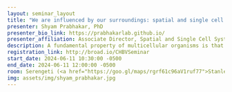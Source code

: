 ```yaml
---
layout: seminar_layout
title: "We are influenced by our surroundings: spatial and single cell diversity of cells and humans"
presenter: Shyam Prabhakar, PhD
presenter_bio_link: https://prabhakarlab.github.io/
presenter_affiliation: Associate Director, Spatial and Single Cell Systems, Genome Institute of Singapore; Senior Group Leader, Systems Biology and Data Analytics, Genome Institute of Singapore
description: A fundamental property of multicellular organisms is that cells in a tissue influence each other in stereotypical ways (a cell is defined by the company it keeps). We exploited this principle to develop BANKSY, a spatial clustering algorithm that uses a cell’s neighborhood as a guide to its own identity. BANKSY also defines tissue domains and matches or outperforms all other tested methods on data from diverse FISH-, sequencing- and antibody-based SO technologies. Importantly, BANKSY is 10-1,000 times faster and 2-60 times more scalable than existing tools, and thus capable of analyzing datasets comprising >2M cells. Cell morphology is a neglected aspect of spatial omics data. We developed MEDOC, an algorithm that infers the latent space of morphological variation from segmented cells or nuclei. We applied MEDOC to MERFISH data from leukemic vs. healthy bone marrow and identified both shared and divergent molecular markers of cell morphology variation. These analyses show that biologically interpretable morphological phenotypes are apparent in spatial omics data. At the organismal scale, humans are shaped by a combination of intrinsic (genetic) and extrinsic (environmental) influences. To investigate these influences and characterize human diversity, we used single cell RNA-seq to profile 1,265,624 peripheral blood mononuclear cells from 619 individuals from 7 population groups in 6 Asian countries. We uncovered profound molecular and cellular differences between these 7 groups, indicating that epidemiological studies may need fine-grained population descriptors. These included cell populations and genes implicated in disease risk and pathogenesis as well as those relevant for diagnostics. Remarkably, human variation in blood cell proportions correlated more strongly with genetic ancestry than with sex, thus making a case for including genetically diverse cohorts in population studies. More broadly, our results suggest that tailored diagnostic and therapeutic tests and strategies may be needed to fulfill the promise of Precision Medicine across the globe.
registration_link: http://broad.io/CHBVSeminar
start_date: 2024-06-11 10:30:00 -0500
end_date: 2024-06-11 12:00:00 -0500
room: Serengeti (<a href="https://goo.gl/maps/rgrf61c96aV1ruf77">Stanley Building</a>)
img: assets/img/shyam_prabhakar.jpg
---
```

